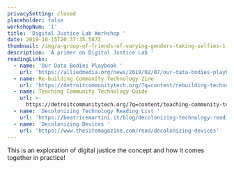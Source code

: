 ```yaml
---
privacySetting: closed
placeholder: false
workshopNum: '1'
title: 'Digital Justice Lab Workshop '
date: 2019-10-15T20:37:35.587Z
thumbnail: /img/a-group-of-friends-of-varying-genders-taking-selfies-1-.jpg
description: 'A primer on Digital Justice Lab '
readingLinks:
  - name: 'Our Data Bodies Playbook '
    url: 'https://alliedmedia.org/news/2019/02/07/our-data-bodies-playbook-out'
  - name: Re-building Community Technology Zine
    url: 'https://detroitcommunitytech.org/?q=content/rebuilding-technology-zine'
  - name: Teaching Community Technology Guide
    url: >-
      https://detroitcommunitytech.org/?q=content/teaching-community-technology-handbook
  - name: 'Decolonizing Technology Reading List '
    url: 'https://beatricemartini.it/blog/decolonizing-technology-reading-list/'
  - name: 'Decolonizing Devices '
    url: 'https://www.thesitemagazine.com/read/decolonizing-devices'
---
```

This is an exploration of digital justice the concept and how it comes together in practice!
